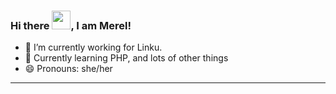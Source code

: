 ### Hi there <img src="https://raw.githubusercontent.com/MartinHeinz/MartinHeinz/master/wave.gif" width="30px">, I am Merel!

- 🏢 I’m currently working for Linku.
- 🌱 Currently learning PHP, and lots of other things
- 😄 Pronouns: she/her

---


<!--
**Merel1988/merel1988** is a ✨ _special_ ✨ repository because its `README.md` (this file) appears on your GitHub profile.

Here are some ideas to get you started:

- 🔭 I’m currently working on ...
- 🌱 I’m currently learning ...
- 👯 I’m looking to collaborate on ...
- 🤔 I’m looking for help with ...
- 💬 Ask me about ...
- 📫 How to reach me: ...
- 😄 Pronouns: ...
- ⚡ Fun fact: ...
-->
